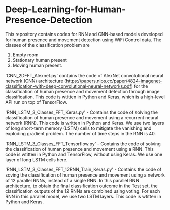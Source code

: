 # Deep-Learning-for-Human-Presence-Detection
This repository contains codes for RNN and CNN-based models developed for human presence and movement detection using WiFi Control data. The classes of the classification problem are
1. Empty room
2. Stationary human present
3. Moving human present. 

'CNN_2DFFT_Alexnet.py' contains the code of AlexNet convolutional neural network (CNN) architecture (https://papers.nips.cc/paper/4824-imagenet-classification-with-deep-convolutional-neural-networks.pdf) for the classification of human presence and movement detection through image classification. This code is wtitten in Python and Keras, which is a high-level API run on top of TensorFlow.

'RNN_LSTM_3_Classes_FFT_Keras.py' - Contains the code of solving the classification of human presence and movement using a recurrent neural network (RNN). This code is written in Python and Keras. We use two layers of long short-term memory (LSTM) cells to mitigate the vanishing and exploding gradient problem. The number of time steps in the RNN is 40.

'RNN_LSTM_3_Classes_FFT_Tensorflow.py' - Contains the code of solving the classification of human presence and movement using a RNN. This code is wtitten in Python and TensorFlow, without using Keras. We use one layer of long LSTM cells here.

'RNN_LSTM_3_Classes_FFT_12RNN_Train_Keras.py' - Contains the code of soving the classification of human presence and movement using a network of 12 parallel RNNs, instead of a single RNN. In this parallel RNN architecture, to obtain the final classification outcome in the Test set, the classification outputs of the 12 RNNs are combined using voting. For each RNN in this parallel model, we use two LSTM layers. This code is wtitten in Python and Keras.
